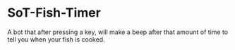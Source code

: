 # SoT-Fish-Timer
A bot that after pressing a key, will make a beep after that amount of time to tell you when your fish is cooked.
